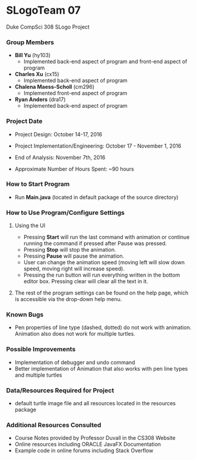 # SLogoTeam 07

Duke CompSci 308 SLogo Project

### Group Members
+ **Bill Yu** (hy103)
	+ Implemented back-end aspect of program and front-end aspect of program
+ **Charles Xu** (cx15)
	+ Implemented back-end aspect of program
+ **Chalena Maess-Scholl** (cm296)
	+ Implemented front-end aspect of program
+ **Ryan Anders** (dra17)
	+ Implemented back-end aspect of program

### Project Date
+ Project Design: October 14-17, 2016
+ Project Implementation/Engineering: October 17 - November 1, 2016
+ End of Analysis: November 7th, 2016

+ Approximate Number of Hours Spent: ~90 hours

### How to Start Program
+ Run **Main.java** (located in default package of the source directory)

### How to Use Program/Configure Settings
1. Using the UI
	+ Pressing **Start** will run the last command with animation or continue running the command if pressed after Pause was pressed.
	+ Pressing **Stop** will stop the animation.
	+ Pressing **Pause** will pause the animation.
	+ User can change the animation speed (moving left will slow down speed, moving right will increase speed). 
	+ Pressing the run button will run everything written in the bottom editor box. Pressing clear will clear all the text in it. 

3. The rest of the program settings can be found on the help page, which is accessible via the drop-down help menu.

 
### Known Bugs
+ Pen properties of line type (dashed, dotted) do not work with animation. Animation also does not work for multiple turtles.

### Possible Improvements
+ Implementation of debugger and undo command
+ Better implementation of Animation that also works with pen line types and multiple turtles

### Data/Resources Required for Project
+ default turtle image file and all resources located in the resources package

### Additional Resources Consulted
+ Course Notes provided by Professor Duvall in the CS308 Website
+ Online resources including ORACLE JavaFX Documentation
+ Example code in online forums including Stack Overflow


